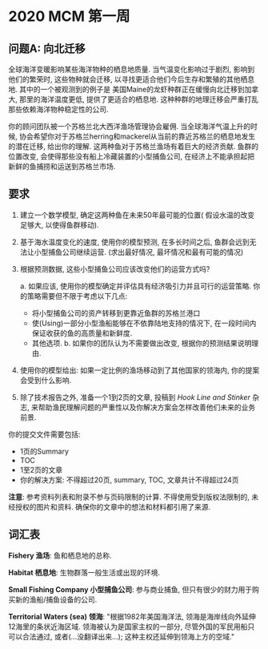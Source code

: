 # 2020 MCM 第一周
## 问题A: 向北迁移
全球海洋变暖影响某些海洋物种的栖息地质量. 当气温变化影响过于剧烈, 影响到他们的繁荣时, 这些物种就会迁移, 以寻找更适合他们今后生存和繁殖的其他栖息地. 其中的一个被观测到的例子是 美国Maine的龙虾种群正在缓慢向北迁移到加拿大, 那里的海洋温度更低, 提供了更适合的栖息地. 这种种群的地理迁移会严重打乱那些依赖海洋物种稳定性的公司.

你的顾问团队被一个苏格兰北大西洋渔场管理协会雇佣. 当全球海洋气温上升的时候, 协会希望你对于苏格兰herring和mackerel从当前的靠近苏格兰的栖息地发生的潜在迁移, 给出你的理解. 这两种鱼对于苏格兰渔场有着巨大的经济贡献. 鱼群的位置改变, 会使得那些没有船上冷藏装置的小型捕鱼公司, 在经济上不能承担起把新鲜的鱼捕捞和运送到苏格兰市场.

## 要求
1. 建立一个数学模型, 确定这两种鱼在未来50年最可能的位置( 假设水温的改变足够大, 以使得鱼群移动).
2. 基于海水温度变化的速度, 使用你的模型预测, 在多长时间之后, 鱼群会远到无法让小型捕鱼公司继续运营. (求出最好情况, 最坏情况和最有可能的情况)
3. 根据预测数据, 这些小型捕鱼公司应该改变他们的运营方式吗?

    a. 如果应该, 使用你的模型确定并评估具有经济吸引力并且可行的运营策略. 你的策略需要但不限于考虑以下几点:
    
    - 将小型捕鱼公司的资产转移到更靠近鱼群的苏格兰港口
    - 使(Using)一部分小型渔船能够在不依靠陆地支持的情况下, 在一段时间内保证收获的鱼的高质量和新鲜度.
    - 其他选项.
    b. 如果你的团队认为不需要做出改变, 根据你的预测结果说明理由.
4. 使用你的模型给出: 如果一定比例的渔场移动到了其他国家的领海内, 你的提案会受到什么影响.
5. 除了技术报告之外, 准备一个1到2页的文章, 投稿到 *Hook Line and Stinker* 杂志, 来帮助渔民理解问题的严重性以及你解决方案会怎样改善他们未来的业务前景.


你的提交文件需要包括:
- 1页的Summary
- TOC
- 1至2页的文章
- 你的解决方案: 不得超过20页, summary, TOC, 文章共计不得超过24页

__注意__: 参考资料列表和附录不参与页码限制的计算. 不得使用受到版权法限制的, 未经授权的图片和资料. 确保你的文章中的想法和材料都引用了来源.

## 词汇表
**Fishery 渔场**: 鱼和栖息地的总称.

**Habitat 栖息地**: 生物群落一般生活或出现的环境.

**Small Fishing Company 小型捕鱼公司**: 参与商业捕鱼, 但只有很少的财力用于购买新的渔船/捕鱼设备的公司.

**Territorial Waters (sea) 领海**: "根据1982年美国海洋法, 领海是海岸线向外延伸12海里的条状近海区域. 领海被认为是国家主权的一部分, 尽管外国的军民用船只可以合法通过, 或者(...没翻译出来...); 这种主权还延伸到领海上方的空域."
